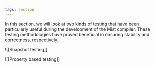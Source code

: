 ```yaml
---
tags: section
---
```


In this section, we will look at two kinds of testing that have been particularly useful during the development of the Mist compiler. These testing methodologies have proved beneficial in ensuring stability and correctness, respectively.

![[Snapshot testing]]

![[Property based testing]]


